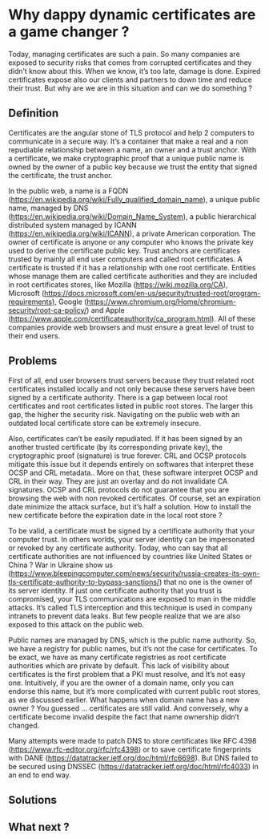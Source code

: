 # Why dappy dynamic certificates are a game changer ?

Today, managing certificates are such a pain. So many companies are exposed to security risks that comes from corrupted certificates and they didn’t know about this. When we know, it’s too late, damage is done. Expired certificates expose also our clients and partners to down time and reduce their trust. But why are we are in this situation and can we do something ?

## Definition

Certificates are the angular stone of TLS protocol and help 2 computers to communicate in a secure way. It’s a container that make a real and a non repudiable relationship between a name, an owner and a trust anchor. With a certificate, we make cryptographic proof that a unique public name is owned by the owner of a public key because we trust the entity that signed the certificate, the trust anchor.

In the public web, a name is a FQDN (https://en.wikipedia.org/wiki/Fully_qualified_domain_name), a unique public name, managed by DNS (https://en.wikipedia.org/wiki/Domain_Name_System), a public hierarchical distributed system managed by ICANN (https://en.wikipedia.org/wiki/ICANN), a private American corporation. 
The owner of certificate is anyone or any computer who knows the private key used to derive the certificate public key.
Trust anchors are certificates trusted by mainly all end user computers and called root certificates. A certificate is trusted if it has a relationship with one root certificate. Entities whose manage them are called certificate authorities and they are included in root certificates stores, like Mozilla (https://wiki.mozilla.org/CA), Microsoft (https://docs.microsoft.com/en-us/security/trusted-root/program-requirements), Google (https://www.chromium.org/Home/chromium-security/root-ca-policy/) and Apple (https://www.apple.com/certificateauthority/ca_program.html). All of these companies provide web browsers and must ensure a great level of trust to their end users.

## Problems

First of all, end user browsers trust servers because they trust related root certificates installed locally and not only because these servers have been signed by a certificate authority. There is a gap between local root certificates and root certificates listed in public root stores. The larger this gap, the higher the security risk. Navigating on the public web with an outdated local certificate store can be extremely insecure.

Also, certificates can’t be easily repudiated. If it has been signed by an another trusted certificate (by its corresponding private key), the cryptographic proof (signature) is true forever. CRL and OCSP protocols mitigate this issue but it depends entirely on softwares that interpret these OCSP and CRL metadata.. More on that, these software interpret OCSP and CRL in their way. They are just an overlay and do not invalidate CA signatures. OCSP and CRL protocols do not guarantee that you are browsing the web with non revoked certificates. Of course, set an expiration date minimize the attack surface, but it’s half a solution. How to install the new certificate before the expiration date in the local root store ? 

To be valid, a certificate must be signed by a certificate authority that your computer trust. In others worlds, your server identity can be impersonated or revoked by any certificate authority. Today, who can say that all certificate authorities are not influenced by countries like United States or China ? War in Ukraine show us (https://www.bleepingcomputer.com/news/security/russia-creates-its-own-tls-certificate-authority-to-bypass-sanctions/) that no one is the owner of its server identity. If just one certificate authority that you trust is compromised, your TLS communications are exposed to man in the middle attacks. It’s called TLS interception and this technique is used in company intranets to prevent data leaks. But few people realize that we are also exposed to this attack on the public web.

Public names are managed by DNS, which is the public name authority. So, we have a registry for public names, but it’s not the case for certificates. To be exact, we have as many certificate registries as root certificate authorities which are private by default. This lack of visibility about certificates is the first problem that a PKI must resolve, and It’s not easy one. Intuitively, if you are the owner of a domain name, only you can endorse this name, but it’s more complicated with current public root stores, as we discussed earlier. What happens when domain name has a new owner ? You guessed … certificates are still valid. And conversely, why a certificate become invalid despite the fact that name ownership didn’t changed.

Many attempts were made to patch DNS to store certificates like RFC 4398 (https://www.rfc-editor.org/rfc/rfc4398) or to save certificate fingerprints with DANE (https://datatracker.ietf.org/doc/html/rfc6698). But DNS failed to be secured using DNSSEC (https://datatracker.ietf.org/doc/html/rfc4033) in an end to end way.

## Solutions



## What next ?
